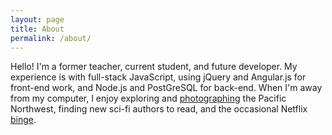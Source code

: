 ```yaml
---
layout: page
title: About
permalink: /about/
---
```


Hello! I'm a former teacher, current student, and future developer. My experience is with full-stack JavaScript, using jQuery and Angular.js for front-end work, and Node.js and PostGreSQL for back-end.
When I'm away from my computer, I enjoy exploring and [photographing](https://angelariggs.exposure.co/) the Pacific Northwest, finding new sci-fi authors to read, and the occasional Netflix [binge](http://en.wikipedia.org/wiki/Daredevil_%28TV_series%29).